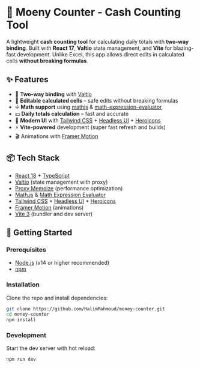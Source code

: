# 🧮 Moeny Counter - Cash Counting Tool

A lightweight **cash counting tool** for calculating daily totals with **two-way binding**. Built with **React 17**, **Valtio** state management, and **Vite** for blazing-fast development. Unlike Excel, this app allows direct edits in calculated cells **without breaking formulas**.

## ✨ Features

- 🔄 **Two-way binding** with [Valtio](https://github.com/pmndrs/valtio)
- 📝 **Editable calculated cells** – safe edits without breaking formulas
- ➗ **Math support** using [mathjs](https://mathjs.org/) & [math-expression-evaluator](https://www.npmjs.com/package/math-expression-evaluator)
- 💵 **Daily totals calculation** – fast and accurate
- 🎨 **Modern UI** with [Tailwind CSS](https://tailwindcss.com/) + [Headless UI](https://headlessui.com/) + [Heroicons](https://heroicons.com/)
- ⚡ **Vite-powered** development (super fast refresh and builds)
- 🎬 Animations with [Framer Motion](https://www.framer.com/motion/)

## 📦 Tech Stack

- [React 18](https://react.dev/) + [TypeScript](https://www.typescriptlang.org/)
- [Valtio](https://github.com/pmndrs/valtio) (state management with proxy)
- [Proxy Memoize](https://github.com/dai-shi/proxy-memoize) (performance optimization)
- [Math.js](https://mathjs.org/) & [Math Expression Evaluator](https://www.npmjs.com/package/math-expression-evaluator)
- [Tailwind CSS](https://tailwindcss.com/) + [Headless UI](https://headlessui.com/) + [Heroicons](https://heroicons.com/)
- [Framer Motion](https://www.framer.com/motion/) (animations)
- [Vite 3](https://vitejs.dev/) (bundler and dev server)

## 🚀 Getting Started

### Prerequisites

- [Node.js](https://nodejs.org/) (v14 or higher recommended)
- [npm](https://www.npmjs.com/)

### Installation

Clone the repo and install dependencies:

```bash
git clone https://github.com/HalimMahmoud/money-counter.git
cd money-counter
npm install
```

### Development

Start the dev server with hot reload:

```bash
npm run dev
```
